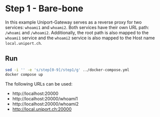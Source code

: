 # Step 1 - Bare-bone

In this example Uniport-Gateway serves as a reverse proxy for two services: `whoami1` and `whoami2`. Both services have their own URL path: `/whoami` and `/whoami2`. Additionally, the root path is also mapped to the `whoami1` service and the `whoami2` service is also mapped to the Host name `local.uniport.ch`.

## Run

```bash
sed -i '' -e 's/step[0-9]/step1/g' ../docker-compose.yml
docker compose up
```

The following URLs can be used:

- http://localhost:20000
- http://localhost:20000/whoami1
- http://localhost:20000/whoami2
- http://local.uniport.ch:20000
